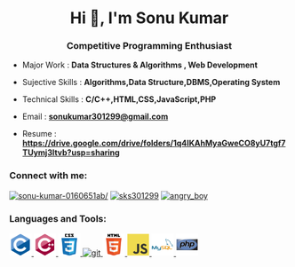 
<h1 align="center">Hi 👋, I'm Sonu Kumar</h1>
<h3 align="center">Competitive Programming Enthusiast</h3>

- Major Work :  **Data Structures & Algorithms , Web Development**

- Sujective Skills : **Algorithms,Data Structure,DBMS,Operating System**
 
- Technical Skills : **C/C++,HTML,CSS,JavaScript,PHP**
 
- Email : **sonukumar301299@gmail.com**

- Resume : **https://drive.google.com/drive/folders/1q4IKAhMyaGweCO8yU7tgf7TUymj3ltvb?usp=sharing**

<h3 align="left">Connect with me:</h3>
<p align="left">
<a href="https://linkedin.com/in/sonu-kumar-0160651ab/" target="blank"><img align="center" src="https://raw.githubusercontent.com/rahuldkjain/github-profile-readme-generator/master/src/images/icons/Social/linked-in-alt.svg" alt="sonu-kumar-0160651ab/" height="30" width="40" /></a>
<a href="https://www.codechef.com/users/sks301299" target="blank"><img align="center" src="https://cdn.jsdelivr.net/npm/simple-icons@3.1.0/icons/codechef.svg" alt="sks301299" height="30" width="40" /></a>
<a href="https://codeforces.com/profile/angry_boy" target="blank"><img align="center" src="https://raw.githubusercontent.com/rahuldkjain/github-profile-readme-generator/master/src/images/icons/Social/codeforces.svg" alt="angry_boy" height="30" width="40" /></a>
</p>

<h3 align="left">Languages and Tools:</h3>
<p align="left"> <a href="https://www.cprogramming.com/" target="_blank" rel="noreferrer"> <img src="https://raw.githubusercontent.com/devicons/devicon/master/icons/c/c-original.svg" alt="c" width="40" height="40"/> </a> <a href="https://www.w3schools.com/cpp/" target="_blank" rel="noreferrer"> <img src="https://raw.githubusercontent.com/devicons/devicon/master/icons/cplusplus/cplusplus-original.svg" alt="cplusplus" width="40" height="40"/> </a> <a href="https://www.w3schools.com/css/" target="_blank" rel="noreferrer"> <img src="https://raw.githubusercontent.com/devicons/devicon/master/icons/css3/css3-original-wordmark.svg" alt="css3" width="40" height="40"/> </a> <a href="https://git-scm.com/" target="_blank" rel="noreferrer"> <img src="https://www.vectorlogo.zone/logos/git-scm/git-scm-icon.svg" alt="git" width="40" height="40"/> </a> <a href="https://www.w3.org/html/" target="_blank" rel="noreferrer"> <img src="https://raw.githubusercontent.com/devicons/devicon/master/icons/html5/html5-original-wordmark.svg" alt="html5" width="40" height="40"/> </a> <a href="https://developer.mozilla.org/en-US/docs/Web/JavaScript" target="_blank" rel="noreferrer"> <img src="https://raw.githubusercontent.com/devicons/devicon/master/icons/javascript/javascript-original.svg" alt="javascript" width="40" height="40"/> </a> <a href="https://www.mysql.com/" target="_blank" rel="noreferrer"> <img src="https://raw.githubusercontent.com/devicons/devicon/master/icons/mysql/mysql-original-wordmark.svg" alt="mysql" width="40" height="40"/> </a> <a href="https://www.php.net" target="_blank" rel="noreferrer"> <img src="https://raw.githubusercontent.com/devicons/devicon/master/icons/php/php-original.svg" alt="php" width="40" height="40"/> </a> </p>
